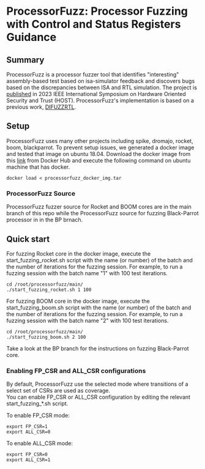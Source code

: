 # ProcessorFuzz: Processor Fuzzing with Control and Status Registers Guidance

## Summary
ProcessorFuzz is a processor fuzzer tool that identifies "interesting" assembly-based test based on isa-simulator feedback and discovers bugs based on the discrepancies between ISA and RTL simulation. The project is [published](https://ieeexplore.ieee.org/document/10133714) in 2023 IEEE International Symposium on Hardware Oriented Security and Trust (HOST). ProcessorFuzz's implementation is based on a previous work, [DIFUZZRTL](https://github.com/compsec-snu/difuzz-rtl).

## Setup
ProcessorFuzz uses many other projects including spike, dromajo, rocket, boom, blackparrot. To prevent setup issues, we generated a docker image and tested that image on ubuntu 18.04.
Download the docker image from this [link](https://hub.docker.com/repository/docker/chath/processorfuzz/general) from Docker Hub and execute the following command on ubuntu machine that has docker.
```
docker load < processorfuzz_docker_img.tar
```
### ProcessorFuzz Source
ProcessorFuzz fuzzer source for Rocket and BOOM cores are in the main branch of this repo while the ProcessorFuzz source for fuzzing Black-Parrot processor in in the BP brnach. 


## Quick start

For fuzzing Rocket core in the docker image, execute the start_fuzzing_rocket.sh script with the name (or number) of the batch and the number of iterations for the fuzzing session. 
For example, to run a fuzzing session with the batch name "1" with 100 test iterations. 
```
cd /root/processorfuzz/main/
./start_fuzzing_rocket.sh 1 100
```

For fuzzing BOOM core in the docker image, execute the start_fuzzing_boom.sh script with the name (or number) of the batch and the number of iterations for the fuzzing session. 
For example, to run a fuzzing session with the batch name "2" with 100 test iterations. 
```
cd /root/processorfuzz/main/
./start_fuzzing_boom.sh 2 100
```

Take a look at the BP branch for the instructions on fuzzing Black-Parrot core. 

### Enabling FP_CSR and ALL_CSR configurations

By default, ProcessorFuzz use the selected mode where transitions of a select set of CSRs are used as coverage.  
You can enable FP_CSR or ALL_CSR configuration by editing the relevant start_fuzzing_*.sh script. 

To enable FP_CSR mode:
```
export FP_CSR=1
export ALL_CSR=0
```
To enable ALL_CSR mode:
```
export FP_CSR=0
export ALL_CSR=1
```
